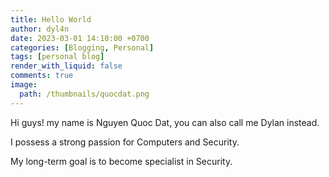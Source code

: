 ```yaml
---
title: Hello World
author: dyl4n
date: 2023-03-01 14:10:00 +0700
categories: [Blogging, Personal]
tags: [personal blog]
render_with_liquid: false
comments: true
image:
  path: /thumbnails/quocdat.png
---
```


Hi guys! my name is Nguyen Quoc Dat, you can also call me Dylan instead.

I possess a strong passion for Computers and Security.

My long-term goal is to become specialist in Security.
